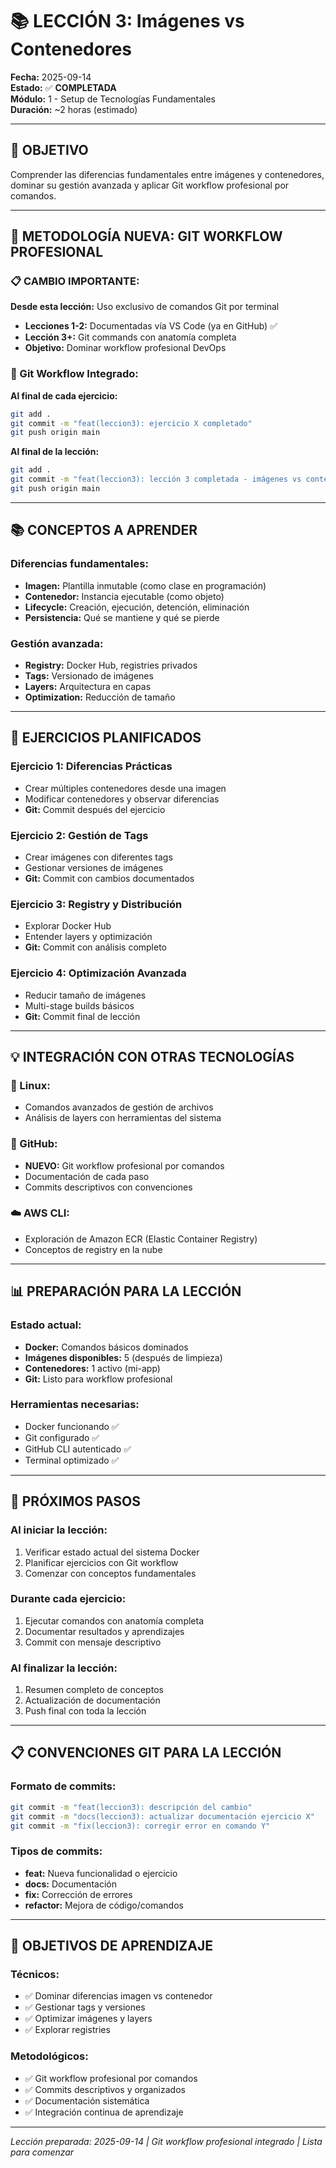 # 📚 LECCIÓN 3: Imágenes vs Contenedores

**Fecha:** 2025-09-14  
**Estado:** ✅ **COMPLETADA**  
**Módulo:** 1 - Setup de Tecnologías Fundamentales  
**Duración:** ~2 horas (estimado)

---

## **🎯 OBJETIVO**
Comprender las diferencias fundamentales entre imágenes y contenedores, dominar su gestión avanzada y aplicar Git workflow profesional por comandos.

---

## **🔧 METODOLOGÍA NUEVA: GIT WORKFLOW PROFESIONAL**

### **📋 CAMBIO IMPORTANTE:**
**Desde esta lección:** Uso exclusivo de comandos Git por terminal
- **Lecciones 1-2:** Documentadas vía VS Code (ya en GitHub) ✅
- **Lección 3+:** Git commands con anatomía completa
- **Objetivo:** Dominar workflow profesional DevOps

### **🐙 Git Workflow Integrado:**
**Al final de cada ejercicio:**
```bash
git add .
git commit -m "feat(leccion3): ejercicio X completado"
git push origin main
```

**Al final de la lección:**
```bash
git add .
git commit -m "feat(leccion3): lección 3 completada - imágenes vs contenedores"
git push origin main
```

---

## **📚 CONCEPTOS A APRENDER**

### **Diferencias fundamentales:**
- **Imagen:** Plantilla inmutable (como clase en programación)
- **Contenedor:** Instancia ejecutable (como objeto)
- **Lifecycle:** Creación, ejecución, detención, eliminación
- **Persistencia:** Qué se mantiene y qué se pierde

### **Gestión avanzada:**
- **Registry:** Docker Hub, registries privados
- **Tags:** Versionado de imágenes
- **Layers:** Arquitectura en capas
- **Optimization:** Reducción de tamaño

---

## **🎯 EJERCICIOS PLANIFICADOS**

### **Ejercicio 1: Diferencias Prácticas**
- Crear múltiples contenedores desde una imagen
- Modificar contenedores y observar diferencias
- **Git:** Commit después del ejercicio

### **Ejercicio 2: Gestión de Tags**
- Crear imágenes con diferentes tags
- Gestionar versiones de imágenes
- **Git:** Commit con cambios documentados

### **Ejercicio 3: Registry y Distribución**
- Explorar Docker Hub
- Entender layers y optimización
- **Git:** Commit con análisis completo

### **Ejercicio 4: Optimización Avanzada**
- Reducir tamaño de imágenes
- Multi-stage builds básicos
- **Git:** Commit final de lección

---

## **💡 INTEGRACIÓN CON OTRAS TECNOLOGÍAS**

### **🐧 Linux:**
- Comandos avanzados de gestión de archivos
- Análisis de layers con herramientas del sistema

### **🐙 GitHub:**
- **NUEVO:** Git workflow profesional por comandos
- Documentación de cada paso
- Commits descriptivos con convenciones

### **☁️ AWS CLI:**
- Exploración de Amazon ECR (Elastic Container Registry)
- Conceptos de registry en la nube

---

## **📊 PREPARACIÓN PARA LA LECCIÓN**

### **Estado actual:**
- **Docker:** Comandos básicos dominados
- **Imágenes disponibles:** 5 (después de limpieza)
- **Contenedores:** 1 activo (mi-app)
- **Git:** Listo para workflow profesional

### **Herramientas necesarias:**
- Docker funcionando ✅
- Git configurado ✅
- GitHub CLI autenticado ✅
- Terminal optimizado ✅

---

## **🚀 PRÓXIMOS PASOS**

### **Al iniciar la lección:**
1. Verificar estado actual del sistema Docker
2. Planificar ejercicios con Git workflow
3. Comenzar con conceptos fundamentales

### **Durante cada ejercicio:**
1. Ejecutar comandos con anatomía completa
2. Documentar resultados y aprendizajes
3. Commit con mensaje descriptivo

### **Al finalizar la lección:**
1. Resumen completo de conceptos
2. Actualización de documentación
3. Push final con toda la lección

---

## **📋 CONVENCIONES GIT PARA LA LECCIÓN**

### **Formato de commits:**
```bash
git commit -m "feat(leccion3): descripción del cambio"
git commit -m "docs(leccion3): actualizar documentación ejercicio X"
git commit -m "fix(leccion3): corregir error en comando Y"
```

### **Tipos de commits:**
- **feat:** Nueva funcionalidad o ejercicio
- **docs:** Documentación
- **fix:** Corrección de errores
- **refactor:** Mejora de código/comandos

---

## **🎯 OBJETIVOS DE APRENDIZAJE**

### **Técnicos:**
- ✅ Dominar diferencias imagen vs contenedor
- ✅ Gestionar tags y versiones
- ✅ Optimizar imágenes y layers
- ✅ Explorar registries

### **Metodológicos:**
- ✅ Git workflow profesional por comandos
- ✅ Commits descriptivos y organizados
- ✅ Documentación sistemática
- ✅ Integración continua de aprendizaje

---

*Lección preparada: 2025-09-14 | Git workflow profesional integrado | Lista para comenzar*
